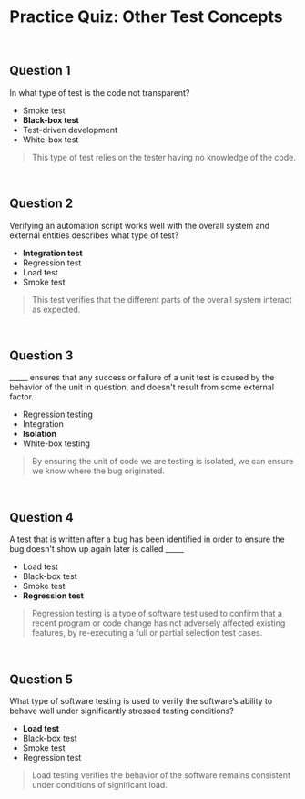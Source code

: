 # Practice Quiz: Other Test Concepts

<br>

## Question 1

In what type of test is the code not transparent?

* Smoke test
* **Black-box test**
* Test-driven development
* White-box test

> This type of test relies on the tester having no knowledge of the code.

<br>

## Question 2

Verifying an automation script works well with the overall system and external entities describes what type of test?

* **Integration test**
* Regression test
* Load test
* Smoke test

> This test verifies that the different parts of the overall system interact as expected.

<br>

## Question 3

_____ ensures that any success or failure of a unit test is caused by the behavior of the unit in question, and doesn't result from some external factor.

* Regression testing
*  Integration
*  **Isolation**
*  White-box testing

> By ensuring the unit of code we are testing is isolated, we can ensure we know where the bug originated.

<br>

## Question 4

A test that is written after a bug has been identified in order to ensure the bug doesn't show up again later is called _____

* Load test
* Black-box test
* Smoke test
* **Regression test**

> Regression testing is a type of software test used to confirm that a recent program or code change has not adversely affected existing features, by re-executing a full or partial selection test cases.

<br>

## Question 5

What type of software testing is used to verify the software’s ability to behave well under significantly stressed testing conditions?

* **Load test**
* Black-box test
* Smoke test
* Regression test

> Load testing verifies the behavior of the software remains consistent under conditions of significant load.
